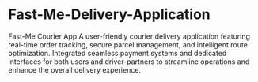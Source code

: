 # Fast-Me-Delivery-Application
Fast-Me Courier App A user-friendly courier delivery application featuring real-time order tracking, secure parcel management, and intelligent route optimization. Integrated seamless payment systems and dedicated interfaces for both users and driver-partners to streamline operations and enhance the overall delivery experience.
